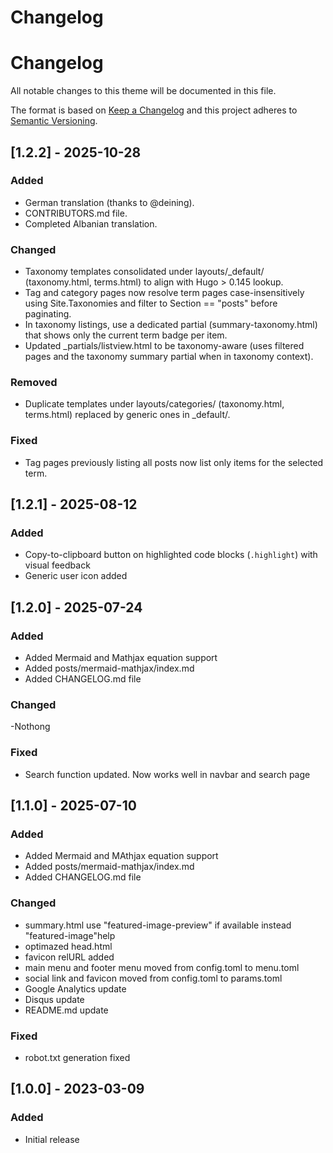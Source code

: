 # Changelog
# Changelog

All notable changes to this theme will be documented in this file.

The format is based on [Keep a Changelog](https://keepachangelog.com/en/1.0.0/)
and this project adheres to [Semantic Versioning](https://semver.org/spec/v2.0.0.html).

## [1.2.2] - 2025-10-28

### Added
- German translation (thanks to @deining).
- CONTRIBUTORS.md file.
- Completed Albanian translation.

### Changed
- Taxonomy templates consolidated under layouts/_default/ (taxonomy.html, terms.html) to align with Hugo > 0.145 lookup.
- Tag and category pages now resolve term pages case-insensitively using Site.Taxonomies and filter to Section == "posts" before paginating.
- In taxonomy listings, use a dedicated partial (summary-taxonomy.html) that shows only the current term badge per item.
- Updated _partials/listview.html to be taxonomy-aware (uses filtered pages and the taxonomy summary partial when in taxonomy context).

### Removed
- Duplicate templates under layouts/categories/ (taxonomy.html, terms.html) replaced by generic ones in _default/.

### Fixed
- Tag pages previously listing all posts now list only items for the selected term.

## [1.2.1] - 2025-08-12

### Added

- Copy-to-clipboard button on highlighted code blocks (`.highlight`) with visual feedback
- Generic user icon added

## [1.2.0] - 2025-07-24

### Added
- Added Mermaid and Mathjax equation support
- Added posts/mermaid-mathjax/index.md
- Added CHANGELOG.md file

### Changed

-Nothong

### Fixed

- Search function updated. Now works well in navbar and search page


## [1.1.0] - 2025-07-10

### Added

- Added Mermaid and MAthjax equation support
- Added posts/mermaid-mathjax/index.md
- Added CHANGELOG.md file

### Changed

- summary.html use "featured-image-preview" if available instead "featured-image"help
- optimazed head.html
- favicon relURL added
- main menu and footer menu moved from config.toml to menu.toml
- social link and favicon moved from config.toml to params.toml
- Google Analytics update
- Disqus update
- README.md update

### Fixed

- robot.txt generation fixed

## [1.0.0] - 2023-03-09

### Added

- Initial release
